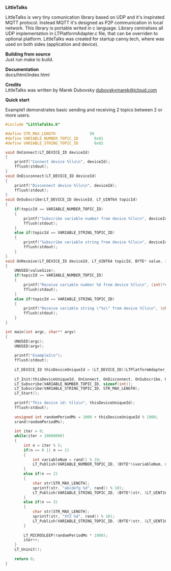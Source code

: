 <b>LittleTalks</b>
<p>
LittleTalks is very tiny comunication library based on UDP and it's inspirated MQTT protocol.
Instead MQTT it's designed as P2P communication in local network.
This library is portable writed in c language.
Library centralises all UDP implementation in LTPlatformAdapter.c file, that can be overriden to optional platform.
LittleTalks was created for startup canny.tech, where was used on both sides (application and device).
</p>

<b>Building from source</b><br/>
Just run make to build.<br/>

<b>Documentation</b><br/>
docs/html/index.html<br/>

<b>Credits</b><br/>
LittleTalks was written by Marek Dubovsky dubovskymarek@icloud.com<br/>

<b>Quick start</b>
<p>Example1 demonstrates basic sending and receiving 2 topics between 2 or more users.</p>

```c
#include "LittleTalks.h"

#define STR_MAX_LENGTH               50
#define VARIABLE_NUMBER_TOPIC_ID       0x01
#define VARIABLE_STRING_TOPIC_ID       0x02

void OnConnect(LT_DEVICE_ID deviceId)
{
    printf("Connect device %llu\n", deviceId);
    fflush(stdout);
}
void OnDisconnect(LT_DEVICE_ID deviceId)
{
    printf("Disconnect device %llu\n", deviceId);
    fflush(stdout);
}
void OnSubscribe(LT_DEVICE_ID deviceId, LT_UINT64 topicId)
{
    if(topicId == VARIABLE_NUMBER_TOPIC_ID)
    {
        printf("Subscribe variable number from device %llu\n", deviceId);
        fflush(stdout);
    }
    else if(topicId == VARIABLE_STRING_TOPIC_ID)
    {
        printf("Subscribe variable string from device %llu\n", deviceId);
        fflush(stdout);
    }
}
void OnReceive(LT_DEVICE_ID deviceId, LT_UINT64 topicId, BYTE* value, int valueSize)
{
    UNUSED(valueSize);
    if(topicId == VARIABLE_NUMBER_TOPIC_ID)
    {
        printf("Receive variable number %d from device %llu\n", (int)*value, deviceId);
        fflush(stdout);
    }
    else if(topicId == VARIABLE_STRING_TOPIC_ID)
    {
        printf("Receive variable string \"%s\" from device %llu\n", (char*)value,  deviceId);
        fflush(stdout);
    }
}

int main(int argc, char** argv)
{
    UNUSED(argc);
    UNUSED(argv);
    
    printf("Example1\n");
    fflush(stdout);
    
    LT_DEVICE_ID thisDeviceUniqueId = (LT_DEVICE_ID)(LTPlatformAdapter_GetIP() % 256);
    
    LT_Init(thisDeviceUniqueId, OnConnect, OnDisconnect, OnSubscribe, OnReceive);
    LT_Subscribe(VARIABLE_NUMBER_TOPIC_ID, sizeof(int));
    LT_Subscribe(VARIABLE_STRING_TOPIC_ID, STR_MAX_LENGTH);
    LT_Start();
    
    printf("This device id: %llu\n", thisDeviceUniqueId);
    fflush(stdout);
    
    unsigned int randomPeriodMs = 1000 + thisDeviceUniqueId % 1000;
    srand(randomPeriodMs);
    
    int iter = 0;
    while(iter < 10000000)
    {
        int n = iter % 5;
        if(n == 0 || n == 1)
        {
            int variableNum = rand() % 10;
            LT_Publish(VARIABLE_NUMBER_TOPIC_ID, (BYTE*)&variableNum, sizeof(int));
        }
        else if(n == 2)
        {
            char str[STR_MAX_LENGTH];
            sprintf(str, "abcdefg %d", rand() % 10);
            LT_Publish(VARIABLE_STRING_TOPIC_ID, (BYTE*)str, (LT_UINT16)(strlen(str) + 1));
        }
        else if(n == 3)
        {
            char str[STR_MAX_LENGTH];
            sprintf(str, "XYZ %d", rand() % 10);
            LT_Publish(VARIABLE_STRING_TOPIC_ID, (BYTE*)str, (LT_UINT16)(strlen(str) + 1));
        }
        
        LT_MICROSLEEP(randomPeriodMs * 1000);
        iter++;
    }
    LT_Uninit();
    
    return 0;
}
```
